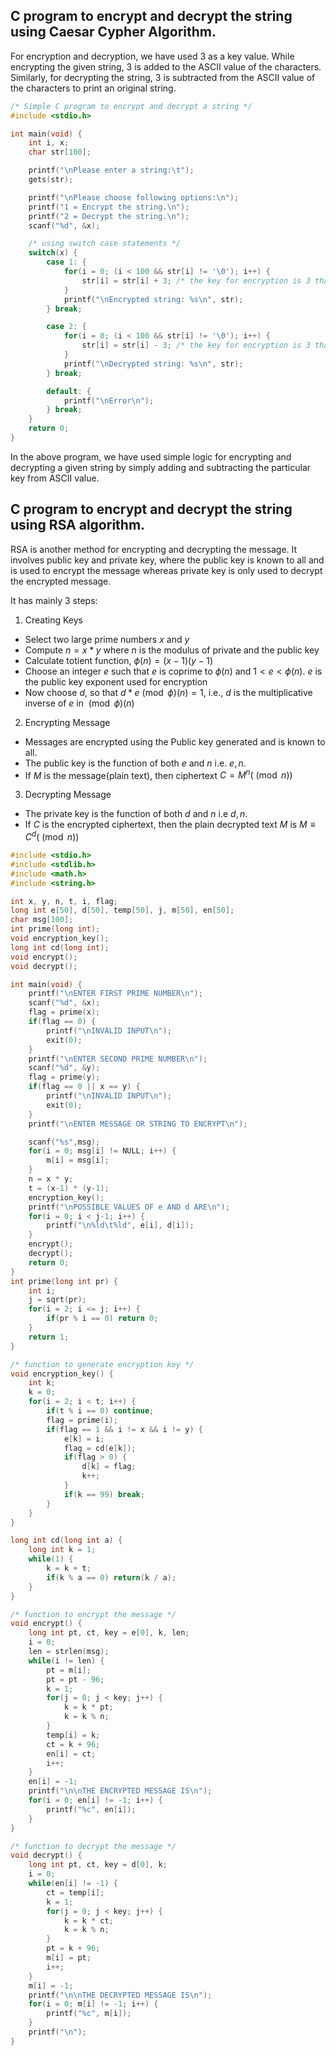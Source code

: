 ## C program to encrypt and decrypt the string using Caesar Cypher Algorithm.

For encryption and decryption, we have used 3 as a key value. While encrypting
the given string, 3 is added to the ASCII value of the characters. Similarly,
for decrypting the string, 3 is subtracted from the ASCII value of the characters
to print an original string.

```c
/* Simple C program to encrypt and decrypt a string */
#include <stdio.h>

int main(void) {
    int i, x;
    char str[100];

    printf("\nPlease enter a string:\t");
    gets(str);

    printf("\nPlease choose following options:\n");
    printf("1 = Encrypt the string.\n");
    printf("2 = Decrypt the string.\n");
    scanf("%d", &x);

    /* using switch case statements */
    switch(x) {
        case 1: {
            for(i = 0; (i < 100 && str[i] != '\0'); i++) {
                str[i] = str[i] + 3; /* the key for encryption is 3 that is added to ASCII value */
            }
            printf("\nEncrypted string: %s\n", str);
        } break;

        case 2: {
            for(i = 0; (i < 100 && str[i] != '\0'); i++) {
                str[i] = str[i] - 3; /* the key for encryption is 3 that is subtracted to ASCII value */
            }
            printf("\nDecrypted string: %s\n", str);
        } break;

        default: {
            printf("\nError\n");
        } break;
    }
    return 0;
}
```

In the above program, we have used simple logic for encrypting and decrypting
a given string by simply adding and subtracting the particular key from
ASCII value.

## C program to encrypt and decrypt the string using RSA algorithm.

RSA is another method for encrypting and decrypting the message. It involves
public key and private key, where the public key is known to all and is used
to encrypt the message whereas private key is only used to decrypt the
encrypted message.

It has mainly 3 steps:

1. Creating Keys

  - Select two large prime numbers $x$ and $y$
  - Compute $n = x * y$ where $n$ is the modulus of private and the public key
  - Calculate totient function, $\phi(n) = (x − 1)(y − 1)$
  - Choose an integer $e$ such that $e$ is coprime to $\phi(n)$ and $1 < e < \phi(n)$. $e$ is the public key exponent used for encryption
  - Now choose $d$, so that $d * e \pmod \phi(n) = 1$, i.e., $d$ is the multiplicative inverse of $e$ in $\pmod \phi(n)$

2. Encrypting Message

  - Messages are encrypted using the Public key generated and is known to all.
  - The public key is the function of both $e$ and $n$ i.e. ${e,n}$.
  - If $M$ is the message(plain text), then ciphertext $C = M ^ n( \pmod n )$

3. Decrypting Message

  - The private key is the function of both $d$ and $n$ i.e ${d,n}$.
  - If $C$ is the encrypted ciphertext, then the plain decrypted text $M$ is $M \equiv C ^ d ( \pmod n )$

```c
#include <stdio.h>
#include <stdlib.h>
#include <math.h>
#include <string.h>

int x, y, n, t, i, flag;
long int e[50], d[50], temp[50], j, m[50], en[50];
char msg[100];
int prime(long int);
void encryption_key();
long int cd(long int);
void encrypt();
void decrypt();

int main(void) {
    printf("\nENTER FIRST PRIME NUMBER\n");
    scanf("%d", &x);
    flag = prime(x);
    if(flag == 0) {
        printf("\nINVALID INPUT\n");
        exit(0);
    }
    printf("\nENTER SECOND PRIME NUMBER\n");
    scanf("%d", &y);
    flag = prime(y);
    if(flag == 0 || x == y) {
        printf("\nINVALID INPUT\n");
        exit(0);
    }
    printf("\nENTER MESSAGE OR STRING TO ENCRYPT\n");

    scanf("%s",msg);
    for(i = 0; msg[i] != NULL; i++) {
        m[i] = msg[i];
    }
    n = x * y;
    t = (x-1) * (y-1);
    encryption_key();
    printf("\nPOSSIBLE VALUES OF e AND d ARE\n");
    for(i = 0; i < j-1; i++) {
        printf("\n%ld\t%ld", e[i], d[i]);
    }
    encrypt();
    decrypt();
    return 0;
}
int prime(long int pr) {
    int i;
    j = sqrt(pr);
    for(i = 2; i <= j; i++) {
        if(pr % i == 0) return 0;
    }
    return 1;
}

/* function to generate encryption key */
void encryption_key() {
    int k;
    k = 0;
    for(i = 2; i < t; i++) {
        if(t % i == 0) continue;
        flag = prime(i);
        if(flag == 1 && i != x && i != y) {
            e[k] = i;
            flag = cd(e[k]);
            if(flag > 0) {
                d[k] = flag;
                k++;
            }
            if(k == 99) break;
        }
    }
}

long int cd(long int a) {
    long int k = 1;
    while(1) {
        k = k + t;
        if(k % a == 0) return(k / a);
    }
}

/* function to encrypt the message */
void encrypt() {
    long int pt, ct, key = e[0], k, len;
    i = 0;
    len = strlen(msg);
    while(i != len) {
        pt = m[i];
        pt = pt - 96;
        k = 1;
        for(j = 0; j < key; j++) {
            k = k * pt;
            k = k % n;
        }
        temp[i] = k;
        ct = k + 96;
        en[i] = ct;
        i++;
    }
    en[i] = -1;
    printf("\n\nTHE ENCRYPTED MESSAGE IS\n");
    for(i = 0; en[i] != -1; i++) {
        printf("%c", en[i]);
    }
}

/* function to decrypt the message */
void decrypt() {
    long int pt, ct, key = d[0], k;
    i = 0;
    while(en[i] != -1) {
        ct = temp[i];
        k = 1;
        for(j = 0; j < key; j++) {
            k = k * ct;
            k = k % n;
        }
        pt = k + 96;
        m[i] = pt;
        i++;
    }
    m[i] = -1;
    printf("\n\nTHE DECRYPTED MESSAGE IS\n");
    for(i = 0; m[i] != -1; i++) {
        printf("%c", m[i]);
    }
    printf("\n");
}
```
